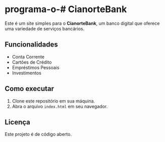 # programa-o-# CianorteBank

Este é um site simples para o **CianorteBank**, um banco digital que oferece uma variedade de serviços bancários.

## Funcionalidades

- Conta Corrente
- Cartões de Crédito
- Empréstimos Pessoais
- Investimentos

## Como executar

1. Clone este repositório em sua máquina.
2. Abra o arquivo `index.html` em seu navegador.

## Licença

Este projeto é de código aberto.
